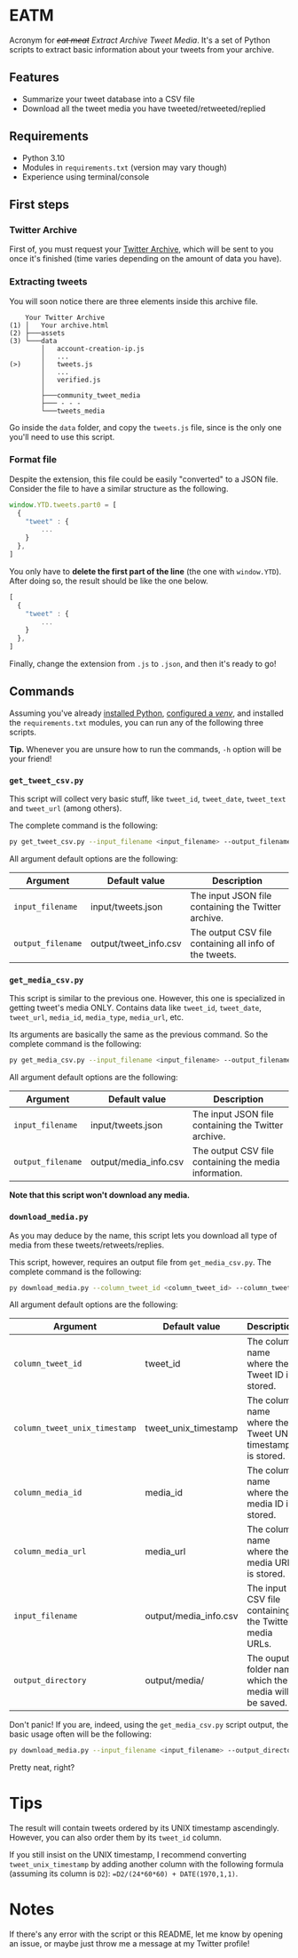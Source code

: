 # EATM

Acronym for ~~*eat meat*~~ *Extract Archive Tweet Media*. It's a set of Python scripts to extract basic information about your tweets from your archive.

## Features

* Summarize your tweet database into a CSV file
* Download all the tweet media you have tweeted/retweeted/replied

## Requirements

* Python 3.10
* Modules in `requirements.txt` (version may vary though)
* Experience using terminal/console

## First steps

### Twitter Archive

First of, you must request your [Twitter Archive](https://help.x.com/en/managing-your-account/accessing-your-x-data#:~:text=Where%20can%20I%20find%20my%20X%20data%3F), which will be sent to you once it's finished (time varies depending on the amount of data you have).

### Extracting tweets

You will soon notice there are three elements inside this archive file.

```text
    Your Twitter Archive
(1) │   Your archive.html
(2) ├───assets
(3) └───data
        │   account-creation-ip.js
        │   ...
(>)     │   tweets.js
        │   ...
        │   verified.js
        │   
        ├───community_tweet_media
        ├─── - - -
        └───tweets_media
```

Go inside the `data` folder, and copy the `tweets.js` file, since is the only one you'll need to use this script.

### Format file

Despite the extension, this file could be easily "converted" to a JSON file. Consider the file to have a similar structure as the following.

```js
window.YTD.tweets.part0 = [
  {
    "tweet" : {
        ...
    }
  },
]
```

You only have to **delete the first part of the line** (the one with `window.YTD`). After doing so, the result should be like the one below.

```js
[
  {
    "tweet" : {
        ...
    }
  },
]
```

Finally, change the extension from `.js` to `.json`, and then it's ready to go!

## Commands

Assuming you've already [installed Python](https://www.python.org/downloads/), [configured a *venv*](https://www.freecodecamp.org/news/how-to-setup-virtual-environments-in-python/), and installed the `requirements.txt` modules, you can run any of the following three scripts.

**Tip.** Whenever you are unsure how to run the commands, `-h` option will be your friend!

### `get_tweet_csv.py`

This script will collect very basic stuff, like `tweet_id`, `tweet_date`, `tweet_text` and `tweet_url` (among others).

The complete command is the following:

```sh
py get_tweet_csv.py --input_filename <input_filename> --output_filename <output_filename>
```

All argument default options are the following:

| Argument | Default value | Description |
| - | - | - |
| `input_filename` | input/tweets.json | The input JSON file containing the Twitter archive. |
| `output_filename` | output/tweet_info.csv | The output CSV file containing all info of the tweets. |

### `get_media_csv.py`

This script is similar to the previous one. However, this one is specialized in getting tweet's media ONLY. Contains data like `tweet_id`, `tweet_date`, `tweet_url`, `media_id`, `media_type`, `media_url`, etc.

Its arguments are basically the same as the previous command. So the complete command is the following:

```sh
py get_media_csv.py --input_filename <input_filename> --output_filename  <output_filename>
```

All argument default options are the following:

| Argument | Default value | Description |
| - | - | - |
| `input_filename` | input/tweets.json | The input JSON file containing the Twitter archive. |
| `output_filename` | output/media_info.csv | The output CSV file containing the media information. |

**Note that this script won't download any media.**

### `download_media.py`

As you may deduce by the name, this script lets you download all type of media from these tweets/retweets/replies.

This script, however, requires an output file from `get_media_csv.py`. The complete command is the following:

```sh
py download_media.py --column_tweet_id <column_tweet_id> --column_tweet_unix_timestamp <column_tweet_unix_timestamp> --column_media_id <column_media_id> --column_media_url <column_media_url> --input_filename <input_filename> --output_directory <output_directory>
```

All argument default options are the following:

| Argument | Default value | Description |
| - | - | - |
| `column_tweet_id` | tweet_id | The column name where the Tweet ID is stored. |
| `column_tweet_unix_timestamp` | tweet_unix_timestamp | The column name where the Tweet UNIX timestamp is stored. |
| `column_media_id` | media_id | The column name where the media ID is stored. |
| `column_media_url` | media_url | The column name where the media URL is stored. |
| `input_filename` | output/media_info.csv | The input CSV file containing the Twitter media URLs. |
| `output_directory` | output/media/ | The ouput folder name which the media will be saved. |

Don't panic! If you are, indeed, using the `get_media_csv.py` script output, the basic usage often will be the following:

```sh
py download_media.py --input_filename <input_filename> --output_directory <output_directory>
```

Pretty neat, right?

# Tips

The result will contain tweets ordered by its UNIX timestamp ascendingly. However, you can also order them by its `tweet_id` column.

If you still insist on the UNIX timestamp, I recommend converting `tweet_unix_timestamp` by adding another column with the following formula (assuming its column is `D2`): `=D2/(24*60*60) + DATE(1970,1,1)`.

# Notes

If there's any error with the script or this README, let me know by opening an issue, or maybe just throw me a message at my Twitter profile!
